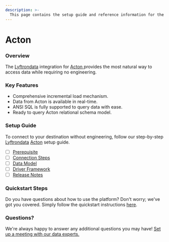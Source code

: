 ```yaml
---
description: >-
  This page contains the setup guide and reference information for the Acton source connector.
---
```


# Acton

### Overview

The [Lyftrondata](https://www.lyftrondata.com/) integration for [Acton](https://www.lyftrondata.com/integration/acton/)[ ](https://www.lyftrondata.com/integration/acton/)provides the most natural way to access data while requiring no engineering.

### Key Features

* Comprehensive incremental load mechanism.
* Data from Acton is available in real-time.&#x20;
* ANSI SQL is fully supported to query data with ease.
* Ready to query Acton relational schema model.

### Setup Guide

To connect to your destination without engineering, follow our step-by-step [Lyftrondata](https://www.lyftrondata.com/)  [Acton](https://www.lyftrondata.com/integration/acton/) setup guide.

* [ ] [Prerequisite](../../marketing-analytics/acton/prerequisite.md)
* [ ] [Connection Steps](../../marketing-analytics/acton/connection-steps.md)
* [ ] [Data Model](../../marketing-analytics/acton/data-model/)
* [ ] [Driver Framework](../../marketing-analytics/acton/driver-framework/)
* [ ] [Release Notes](../../marketing-analytics/acton/release-notes.md)

### Quickstart Steps

Do you have questions about how to use the platform? Don't worry; we've got you covered. Simply follow the quickstart instructions [here](../../../quickstart-steps.md).

### Questions? <a href="#questions" id="questions"></a>

We're always happy to answer any additional questions you may have! [Set up a meeting with our data experts.](https://www.lyftrondata.com/book-a-meeting/)

